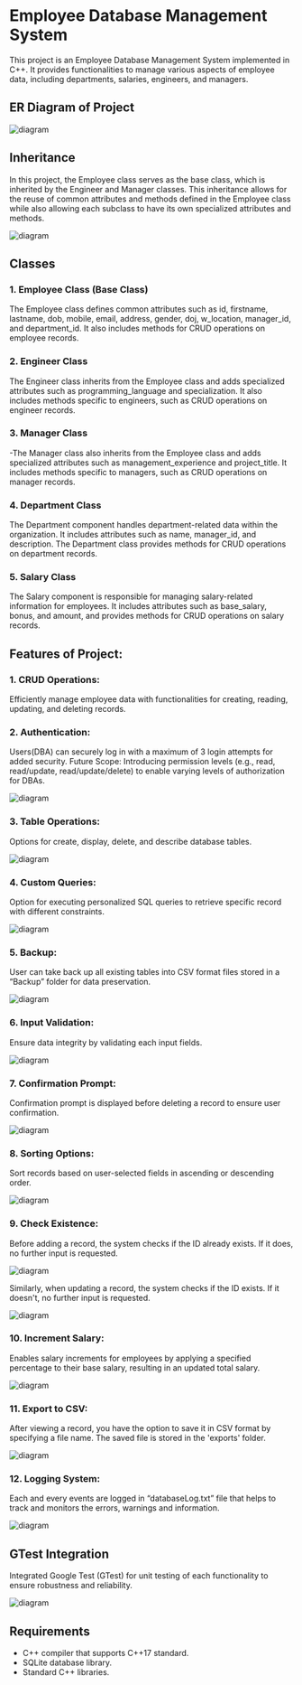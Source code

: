 # Employee Database Management System

This project is an Employee Database Management System implemented in C++. It provides functionalities to manage various aspects of employee data, including departments, salaries, engineers, and managers.

## ER Diagram of Project

![diagram](https://github.com/shahzealc/Employee-Management/blob/master/Employee%20Management/screenshots/diagram.png)

## Inheritance

In this project, the Employee class serves as the base class, which is inherited by the Engineer and Manager classes. This inheritance allows for the reuse of common attributes and methods defined in the Employee class while also allowing each subclass to have its own specialized attributes and methods.

![diagram](https://github.com/shahzealc/Employee-Management/blob/master/Employee%20Management/screenshots/Inheritance.png)

## Classes

### 1. Employee Class (Base Class)

The Employee class defines common attributes such as id, firstname, lastname, dob, mobile, email, address, gender, doj, w_location, manager_id, and department_id. It also includes methods for CRUD operations on employee records.

### 2. Engineer Class

The Engineer class inherits from the Employee class and adds specialized attributes such as programming_language and specialization. It also includes methods specific to engineers, such as CRUD operations on engineer records.

### 3. Manager Class

-The Manager class also inherits from the Employee class and adds specialized attributes such as management_experience and project_title. It includes methods specific to managers, such as CRUD operations on manager records.

### 4. Department Class

The Department component handles department-related data within the organization. It includes attributes such as name, manager_id, and description. The Department class provides methods for CRUD operations on department records.

### 5. Salary Class

The Salary component is responsible for managing salary-related information for employees. It includes attributes such as base_salary, bonus, and amount, and provides methods for CRUD operations on salary records. 

## Features of Project:

### 1. CRUD Operations:

Efficiently manage employee data with functionalities for creating, reading, updating, and deleting records.

### 2. Authentication:

Users(DBA) can securely log in with a maximum of 3 login attempts for added security.
Future Scope: Introducing permission levels (e.g., read, read/update, read/update/delete) to enable varying levels of authorization for DBAs.

![diagram](https://github.com/shahzealc/Employee-Management/blob/master/Employee%20Management/screenshots/auth.png)

### 3. Table Operations:

Options for create, display, delete, and describe database tables.

![diagram](https://github.com/shahzealc/Employee-Management/blob/master/Employee%20Management/screenshots/tableOptions.png)

### 4. Custom Queries:
Option for executing personalized SQL queries to retrieve specific record with different constraints.

![diagram](https://github.com/shahzealc/Employee-Management/blob/master/Employee%20Management/screenshots/customQuery.png)

### 5. Backup:

User can take back up all existing tables into CSV format files stored in a “Backup” folder for data preservation.

![diagram](https://github.com/shahzealc/Employee-Management/blob/master/Employee%20Management/screenshots/backupDeptExample.png)

### 6. Input Validation:

Ensure data integrity by validating each input fields.

![diagram](https://github.com/shahzealc/Employee-Management/blob/master/Employee%20Management/screenshots/inputValidations.png)

### 7. Confirmation Prompt:

Confirmation prompt is displayed before deleting a record to ensure user confirmation.

![diagram](https://github.com/shahzealc/Employee-Management/blob/master/Employee%20Management/screenshots/confirmDelete.png)

### 8. Sorting Options:

Sort records based on user-selected fields in ascending or descending order.

![diagram](https://github.com/shahzealc/Employee-Management/blob/master/Employee%20Management/screenshots/orderbyQuery.png)

### 9. Check Existence:

Before adding a record, the system checks if the ID already exists. If it does, no further input is requested.

![diagram](https://github.com/shahzealc/Employee-Management/blob/master/Employee%20Management/screenshots/checkID_Insert.png)

Similarly, when updating a record, the system checks if the ID exists. If it doesn't, no further input is requested.

![diagram](https://github.com/shahzealc/Employee-Management/blob/master/Employee%20Management/screenshots/checkID_Update.png)

### 10. Increment Salary:
Enables salary increments for employees by applying a specified percentage to their base salary, resulting in an updated total salary.

![diagram](https://github.com/shahzealc/Employee-Management/blob/master/Employee%20Management/screenshots/incrementSalary.png)

### 11. Export to CSV:

After viewing a record, you have the option to save it in CSV format by specifying a file name. The saved file is stored in the 'exports' folder.

![diagram](https://github.com/shahzealc/Employee-Management/blob/master/Employee%20Management/screenshots/exportQuery.png)

### 12. Logging System:

Each and every events are logged in “databaseLog.txt” file that helps to track and monitors the errors, warnings and information.

![diagram](https://github.com/shahzealc/Employee-Management/blob/master/Employee%20Management/screenshots/logs.png)

## GTest Integration

Integrated Google Test (GTest) for unit testing of each functionality to ensure robustness and reliability.

![diagram](https://github.com/shahzealc/Employee-Management/blob/master/Employee%20Management/screenshots/GTest.png)

## Requirements

- C++ compiler that supports C++17 standard.
- SQLite database library.
- Standard C++ libraries.

